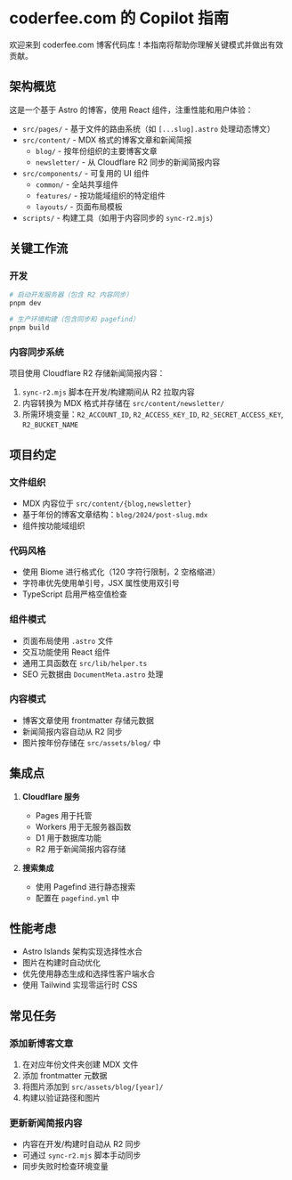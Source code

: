 # coderfee.com 的 Copilot 指南

欢迎来到 coderfee.com 博客代码库！本指南将帮助你理解关键模式并做出有效贡献。

## 架构概览

这是一个基于 Astro 的博客，使用 React 组件，注重性能和用户体验：

- `src/pages/` - 基于文件的路由系统（如 `[...slug].astro` 处理动态博文）
- `src/content/` - MDX 格式的博客文章和新闻简报
  - `blog/` - 按年份组织的主要博客文章
  - `newsletter/` - 从 Cloudflare R2 同步的新闻简报内容
- `src/components/` - 可复用的 UI 组件
  - `common/` - 全站共享组件
  - `features/` - 按功能域组织的特定组件
  - `layouts/` - 页面布局模板
- `scripts/` - 构建工具（如用于内容同步的 `sync-r2.mjs`）

## 关键工作流

### 开发

```bash
# 启动开发服务器（包含 R2 内容同步）
pnpm dev

# 生产环境构建（包含同步和 pagefind）
pnpm build
```

### 内容同步系统

项目使用 Cloudflare R2 存储新闻简报内容：

1. `sync-r2.mjs` 脚本在开发/构建期间从 R2 拉取内容
2. 内容转换为 MDX 格式并存储在 `src/content/newsletter/`
3. 所需环境变量：`R2_ACCOUNT_ID`, `R2_ACCESS_KEY_ID`, `R2_SECRET_ACCESS_KEY`, `R2_BUCKET_NAME`

## 项目约定

### 文件组织
- MDX 内容位于 `src/content/{blog,newsletter}`
- 基于年份的博客文章结构：`blog/2024/post-slug.mdx`
- 组件按功能域组织

### 代码风格
- 使用 Biome 进行格式化（120 字符行限制，2 空格缩进）
- 字符串优先使用单引号，JSX 属性使用双引号
- TypeScript 启用严格空值检查

### 组件模式
- 页面布局使用 `.astro` 文件
- 交互功能使用 React 组件
- 通用工具函数在 `src/lib/helper.ts`
- SEO 元数据由 `DocumentMeta.astro` 处理

### 内容模式
- 博客文章使用 frontmatter 存储元数据
- 新闻简报内容自动从 R2 同步
- 图片按年份存储在 `src/assets/blog/` 中

## 集成点

1. **Cloudflare 服务**
   - Pages 用于托管
   - Workers 用于无服务器函数
   - D1 用于数据库功能
   - R2 用于新闻简报内容存储

2. **搜索集成**
   - 使用 Pagefind 进行静态搜索
   - 配置在 `pagefind.yml` 中

## 性能考虑

- Astro Islands 架构实现选择性水合
- 图片在构建时自动优化
- 优先使用静态生成和选择性客户端水合
- 使用 Tailwind 实现零运行时 CSS

## 常见任务

### 添加新博客文章
1. 在对应年份文件夹创建 MDX 文件
2. 添加 frontmatter 元数据
3. 将图片添加到 `src/assets/blog/[year]/`
4. 构建以验证路径和图片

### 更新新闻简报内容
- 内容在开发/构建时自动从 R2 同步
- 可通过 `sync-r2.mjs` 脚本手动同步
- 同步失败时检查环境变量
